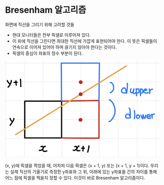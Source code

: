 # Bresenham 알고리즘

화면에 직선을 그리기 위해 고려할 것들
- 현대 모니터들은 전부 픽셀로 이루어져 있다.
- 이 위에 직선을 그린다면 최대한 직선에 가깝게 표현되어야 한다. 이 뜻은 픽셀들이 연속으로 이어져 있어야 하며 끊기지 않아야 한다는 것이다.
- 픽셀의 중심이 좌표의 정수 부분이 된다.

![bresenham](../images/bresenham.png)

(x, y)에 픽셀을 찍었을 때, 어차피 다음 픽셀은 (x + 1, y) 또는 (x + 1, y + 1)이다. 우리는 실제 직선의 기울기로 측정한 y좌표와 그 위, 아래에 있는 y좌표들 간의 차이를 통해 어느 점에 픽셀을 찍을지 정할 수 있다. 이것이 바로 Bresenham 알고리즘이다. 
